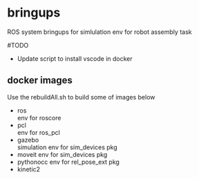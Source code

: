 # bringups
ROS system bringups for simlulation env for robot assembly task

#TODO
- Update script to install vscode in docker

## docker images  
Use the rebuildAll.sh to build some of images below
- ros  
    env for roscore
- pcl  
    env for ros_pcl
- gazebo  
    simulation env for sim_devices pkg
- moveit 
    env for sim_devices pkg
- pythonocc
    env for rel_pose_ext pkg
- kinetic2  
